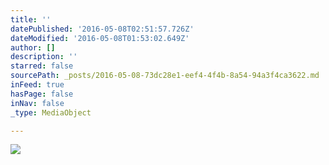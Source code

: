 ```yaml
---
title: ''
datePublished: '2016-05-08T02:51:57.726Z'
dateModified: '2016-05-08T01:53:02.649Z'
author: []
description: ''
starred: false
sourcePath: _posts/2016-05-08-73dc28e1-eef4-4f4b-8a54-94a3f4ca3622.md
inFeed: true
hasPage: false
inNav: false
_type: MediaObject

---
```

![](https://the-grid-user-content.s3-us-west-2.amazonaws.com/3a236aab-cd85-4c70-9f21-e5b8b5849fa6.jpg)